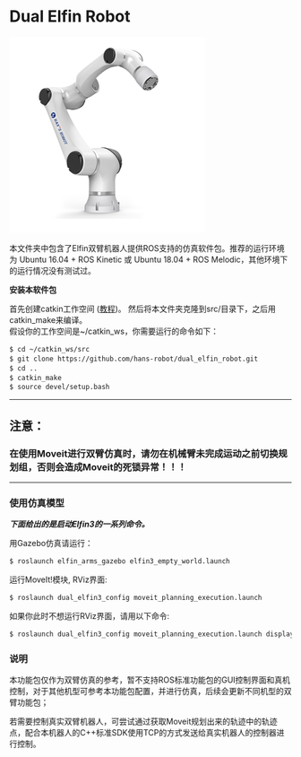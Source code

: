 Dual Elfin Robot
======


![elfin_robot](docs/images/elfin.png)

本文件夹中包含了Elfin双臂机器人提供ROS支持的仿真软件包。推荐的运行环境为 Ubuntu 16.04 + ROS Kinetic 或 Ubuntu 18.04 + ROS Melodic，其他环境下的运行情况没有测试过。

**安装本软件包**

首先创建catkin工作空间 ([教程](http://wiki.ros.org/catkin/Tutorials))。 然后将本文件夹克隆到src/目录下，之后用catkin_make来编译。  
假设你的工作空间是~/catkin_ws，你需要运行的命令如下：
```sh
$ cd ~/catkin_ws/src
$ git clone https://github.com/hans-robot/dual_elfin_robot.git
$ cd ..
$ catkin_make
$ source devel/setup.bash
```

---

## 注意：
### 在使用Moveit进行双臂仿真时，请勿在机械臂未完成运动之前切换规划组，否则会造成Moveit的死锁异常！！！

---

### 使用仿真模型

***下面给出的是启动Elfin3的一系列命令。***

用Gazebo仿真请运行：
```sh
$ roslaunch elfin_arms_gazebo elfin3_empty_world.launch
```

运行MoveIt!模块, RViz界面:
```sh
$ roslaunch dual_elfin3_config moveit_planning_execution.launch
```
如果你此时不想运行RViz界面，请用以下命令:
```sh
$ roslaunch dual_elfin3_config moveit_planning_execution.launch display:=false
```

### 说明
本功能包仅作为双臂仿真的参考，暂不支持ROS标准功能包的GUI控制界面和真机控制，对于其他机型可参考本功能包配置，并进行仿真，后续会更新不同机型的双臂功能包；

若需要控制真实双臂机器人，可尝试通过获取Moveit规划出来的轨迹中的轨迹点，配合本机器人的C++标准SDK使用TCP的方式发送给真实机器人的控制器进行控制。